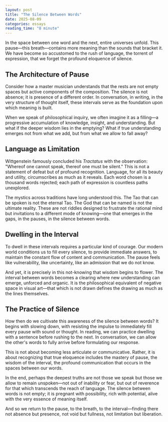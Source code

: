 ```yaml
---
layout: post
title: "The Silence Between Words"
date: 2025-08-09
categories: essays
reading_time: "8 minute"
---
```


In the space between one word and the next, entire universes unfold. This pause—this breath—contains more meaning than the sounds that bracket it. We have become so accustomed to the rush of language, the torrent of expression, that we forget the profound eloquence of silence.

## The Architecture of Pause

Consider how a master musician understands that the rests are not empty spaces but active components of the composition. The silence is not absence; it is presence of a different order. In conversation, in writing, in the very structure of thought itself, these intervals serve as the foundation upon which meaning is built.

When we speak of philosophical inquiry, we often imagine it as a filling—a progressive accumulation of knowledge, insight, and understanding. But what if the deeper wisdom lies in the emptying? What if true understanding emerges not from what we add, but from what we allow to fall away?

## Language as Limitation

Wittgenstein famously concluded his *Tractatus* with the observation: "Whereof one cannot speak, thereof one must be silent." This is not a statement of defeat but of profound recognition. Language, for all its beauty and utility, circumscribes as much as it reveals. Each word chosen is a thousand words rejected; each path of expression is countless paths unexplored.

The mystics across traditions have long understood this. The Tao that can be spoken is not the eternal Tao. The God that can be named is not the ultimate reality. These are not riddles designed to frustrate the rational mind but invitations to a different mode of knowing—one that emerges in the gaps, in the pauses, in the silence between words.

## Dwelling in the Interval

To dwell in these intervals requires a particular kind of courage. Our modern world conditions us to fill every silence, to provide immediate answers, to maintain the constant flow of content and communication. The pause feels like vulnerability, like uncertainty, like an admission that we do not know.

And yet, it is precisely in this not-knowing that wisdom begins to flower. The interval between words becomes a clearing where new understanding can emerge, unforced and organic. It is the philosophical equivalent of negative space in visual art—that which is not drawn defines the drawing as much as the lines themselves.

## The Practice of Silence

How then do we cultivate this awareness of the silence between words? It begins with slowing down, with resisting the impulse to immediately fill every pause with sound or thought. In reading, we can practice dwelling with a sentence before rushing to the next. In conversation, we can allow the other's words to fully arrive before formulating our response.

This is not about becoming less articulate or communicative. Rather, it is about recognizing that true eloquence includes the mastery of pause, the wisdom of the interval, the profound communication that occurs in the spaces between our words.

In the end, perhaps the deepest truths are not those we speak but those we allow to remain unspoken—not out of inability or fear, but out of reverence for that which transcends the reach of language. The silence between words is not empty; it is pregnant with possibility, rich with potential, alive with the very essence of meaning itself.

And so we return to the pause, to the breath, to the interval—finding there not absence but presence, not void but fullness, not limitation but liberation.
